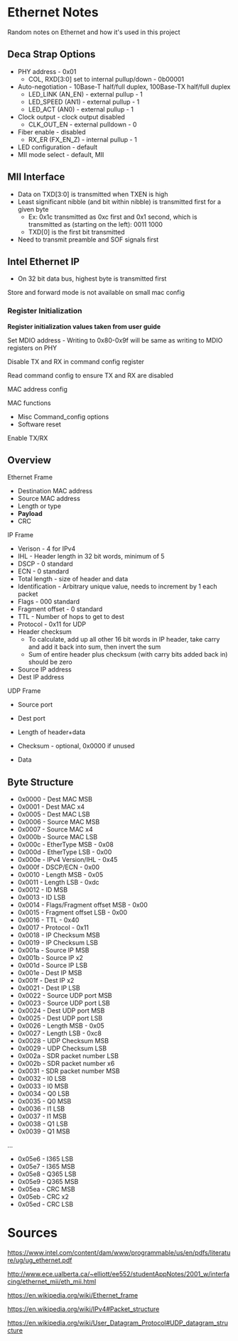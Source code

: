 # Ethernet Notes

Random notes on Ethernet and how it's used in this project

## Deca Strap Options

* PHY address - 0x01
    * COL, RXD[3:0] set to internal pullup/down - 0b00001
* Auto-negotiation - 10Base-T half/full duplex, 100Base-TX half/full duplex
    * LED_LINK (AN_EN) - external pullup - 1
    * LED_SPEED (AN1) - external pullup - 1
    * LED_ACT (AN0) - external pullup - 1
* Clock output - clock output disabled
    * CLK_OUT_EN - external pulldown - 0
* Fiber enable - disabled
    * RX_ER (FX_EN_Z) - internal pullup - 1
* LED configuration - default
* MII mode select - default, MII

## MII Interface

* Data on TXD[3:0] is transmitted when TXEN is high
* Least significant nibble (and bit within nibble) is transmitted first for a given byte
    * Ex: 0x1c transmitted as 0xc first and 0x1 second, which is transmitted as (starting on the left): 0011 1000
    * TXD[0] is the first bit transmitted
* Need to transmit preamble and SOF signals first

## Intel Ethernet IP

* On 32 bit data bus, highest byte is transmitted first

Store and forward mode is not available on small mac config

### Register Initialization

**Register initialization values taken from user guide**

Set MDIO address - Writing to 0x80-0x9f will be same as writing to MDIO registers on PHY

Disable TX and RX in command config register

Read command config to ensure TX and RX are disabled

MAC address config

MAC functions
* Misc Command_config options
* Software reset

Enable TX/RX

## Overview

Ethernet Frame

* Destination MAC address
* Source MAC address
* Length or type
* **Payload**
* CRC

IP Frame

* Verison - 4 for IPv4
* IHL - Header length in 32 bit words, minimum of 5
* DSCP - 0 standard
* ECN - 0 standard
* Total length - size of header and data
* Identification - Arbitrary unique value, needs to increment by 1 each packet
* Flags - 000 standard
* Fragment offset - 0 standard
* TTL - Number of hops to get to dest
* Protocol - 0x11 for UDP
* Header checksum
    * To calculate, add up all other 16 bit words in IP header, take carry and add it back into sum, then invert the sum
    * Sum of entire header plus checksum (with carry bits added back in) should be zero
* Source IP address
* Dest IP address

UDP Frame
* Source port
* Dest port
* Length of header+data
* Checksum - optional, 0x0000 if unused

* Data

## Byte Structure

* 0x0000 - Dest MAC MSB
* 0x0001 - Dest MAC x4
* 0x0005 - Dest MAC LSB
* 0x0006 - Source MAC MSB
* 0x0007 - Source MAC x4
* 0x000b - Source MAC LSB
* 0x000c - EtherType MSB - 0x08
* 0x000d - EtherType LSB - 0x00
* 0x000e - IPv4 Version/IHL - 0x45
* 0x000f - DSCP/ECN - 0x00
* 0x0010 - Length MSB - 0x05
* 0x0011 - Length LSB - 0xdc
* 0x0012 - ID MSB
* 0x0013 - ID LSB
* 0x0014 - Flags/Fragment offset MSB - 0x00
* 0x0015 - Fragment offset LSB - 0x00
* 0x0016 - TTL - 0x40
* 0x0017 - Protocol - 0x11
* 0x0018 - IP Checksum MSB
* 0x0019 - IP Checksum LSB
* 0x001a - Source IP MSB
* 0x001b - Source IP x2
* 0x001d - Source IP LSB
* 0x001e - Dest IP MSB
* 0x001f - Dest IP x2
* 0x0021 - Dest IP LSB
* 0x0022 - Source UDP port MSB
* 0x0023 - Source UDP port LSB
* 0x0024 - Dest UDP port MSB
* 0x0025 - Dest UDP port LSB
* 0x0026 - Length MSB - 0x05
* 0x0027 - Length LSB - 0xc8
* 0x0028 - UDP Checksum MSB
* 0x0029 - UDP Checksum LSB
* 0x002a - SDR packet number LSB
* 0x002b - SDR packet number x6
* 0x0031 - SDR packet number MSB
* 0x0032 - I0 LSB
* 0x0033 - I0 MSB
* 0x0034 - Q0 LSB
* 0x0035 - Q0 MSB
* 0x0036 - I1 LSB
* 0x0037 - I1 MSB
* 0x0038 - Q1 LSB
* 0x0039 - Q1 MSB

...

* 0x05e6 - I365 LSB
* 0x05e7 - I365 MSB
* 0x05e8 - Q365 LSB
* 0x05e9 - Q365 MSB
* 0x05ea - CRC MSB
* 0x05eb - CRC x2
* 0x05ed - CRC LSB

# Sources

https://www.intel.com/content/dam/www/programmable/us/en/pdfs/literature/ug/ug_ethernet.pdf

http://www.ece.ualberta.ca/~elliott/ee552/studentAppNotes/2001_w/interfacing/ethernet_mii/eth_mii.html

https://en.wikipedia.org/wiki/Ethernet_frame

https://en.wikipedia.org/wiki/IPv4#Packet_structure

https://en.wikipedia.org/wiki/User_Datagram_Protocol#UDP_datagram_structure
